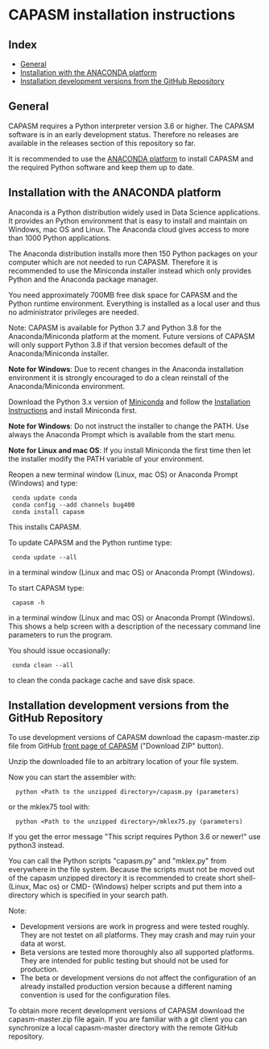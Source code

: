 ﻿CAPASM installation instructions
=================================

Index
-----

* [General](#general)
* [Installation with the ANACONDA platform](#installation-with-the-anaconda-platform)
* [Installation development versions from the GitHub Repository](#installation-of-development-versions-from-the-GitHub-Repository)

General
-------

CAPASM requires a Python interpreter version 3.6 or higher. The CAPASM
software is in an early development status. Therefore no releases are 
available in the releases section of this repository so far.

It is recommended to use the [ANACONDA platform](https://www.continuum.io) 
to install CAPASM and the required Python software and keep them up to date.


Installation with the ANACONDA platform
---------------------------------------

Anaconda is a Python distribution widely used in Data Science applications.
It provides an Python environment that is easy to install and maintain
on Windows, mac OS and Linux. The Anaconda cloud gives access to more than
1000 Python applications.

The Anaconda distribution installs more then 150 Python packages on your
computer which are not needed to run CAPASM. Therefore it is recommended
to use the Miniconda installer instead which only provides Python and the
Anaconda package manager.

You need approximately 700MB free disk space for CAPASM and the Python 
runtime environment. Everything is installed as a local user and thus no 
administrator privileges are needed. 

Note: CAPASM is available for Python 3.7 and Python 3.8 for the Anaconda/Miniconda platform at the moment. Future versions of CAPASM will only support 
Python 3.8 if that version becomes default of the Anaconda/Miniconda installer.

**Note for Windows**: Due to recent changes in the Anaconda installation
environment it is strongly encouraged to do a clean reinstall of the
Anaconda/Miniconda environment.

Download the Python 3.x version of [Miniconda](https://docs.conda.io/en/latest/miniconda.html) and follow the [Installation Instructions](https://conda.io/projects/conda/en/latest/user-guide/install/index.html) and install Miniconda first.


**Note for Windows**: Do not instruct the installer to change the PATH. 
Use always the Anaconda Prompt which is available from the start menu.

**Note for Linux and mac OS**: If you install Miniconda the first time
then let the installer modify the PATH variable of your environment.

Reopen a new terminal window (Linux, mac OS) or Anaconda Prompt (Windows) 
and type:

     conda update conda
     conda config --add channels bug400
     conda install capasm

This installs CAPASM. 

To update CAPASM and the Python runtime type:

     conda update --all

in a terminal window (Linux and mac OS) or Anaconda Prompt (Windows).

To start CAPASM type:

     capasm -h

in a terminal window (Linux and mac OS) or Anaconda Prompt (Windows). This
shows a help screen with a description of the necessary command line parameters
to run the program.

You should issue occasionally:

     conda clean --all

to clean the conda package cache and save disk space.


Installation development versions from the GitHub Repository
------------------------------------------------------------

To use development versions of CAPASM download the capasm-master.zip file from GitHub [front page of CAPASM](https://github.com/bug400/capasm) ("Download ZIP" button). 

Unzip the downloaded file to an arbitrary location of your file system.

Now you can start the assembler with:

      python <Path to the unzipped directory>/capasm.py (parameters)

or the mklex75 tool with:

      python <Path to the unzipped directory>/mklex75.py (parameters)

If you get the error message "This script requires Python 3.6 or newer!" use python3 instead.

You can call the Python scripts "capasm.py" and "mklex.py" from everywhere in the file system. Because the scripts must not be moved out of the capasm unzipped directory it is recommended to create short shell- (Linux, Mac os) or CMD- (Windows) helper scripts and put them into a directory which is specified in your search path.

Note:
* Development versions are work in progress and were tested roughly. They are not testet on all platforms.  They may crash and may ruin your data at worst.
* Beta versions are tested more thoroughly also all supported platforms. They are intended for public testing but should not be used for production.
* The beta or development versions do not affect the configuration of an already installed production version because a different naming convention is used for the configuration files.

To obtain more recent development versions of CAPASM download the capasm-master.zip file again. If you are familiar with a git client you can synchronize a local capasm-master directory with the remote GitHub repository.
